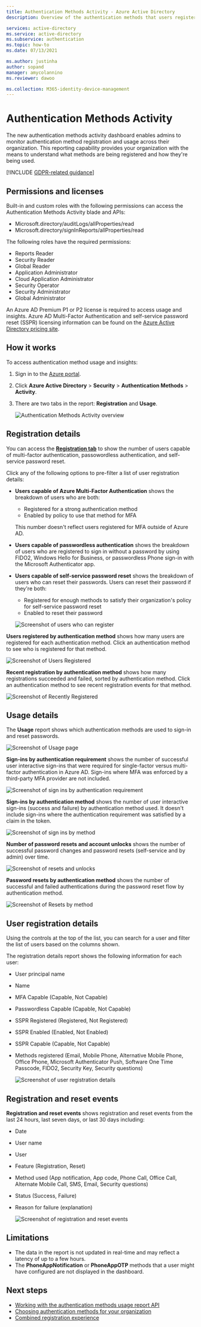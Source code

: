 ```yaml
---
title: Authentication Methods Activity - Azure Active Directory
description: Overview of the authentication methods that users register to sign in and reset passwords. 

services: active-directory
ms.service: active-directory
ms.subservice: authentication
ms.topic: how-to
ms.date: 07/13/2021

ms.author: justinha
author: sopand
manager: amycolannino
ms.reviewer: dawoo

ms.collection: M365-identity-device-management
---
```

# Authentication Methods Activity 

The new authentication methods activity dashboard enables admins to monitor authentication method registration and usage across their organization. This reporting capability provides your organization with the means to understand what methods are being registered and how they're being used.

[!INCLUDE [GDPR-related guidance](../../../includes/gdpr-dsr-and-stp-note.md)]

## Permissions and licenses

Built-in and custom roles with the following permissions can access the Authentication Methods Activity blade and APIs:

- Microsoft.directory/auditLogs/allProperties/read
- Microsoft.directory/signInReports/allProperties/read

The following roles have the required permissions:

- Reports Reader
- Security Reader
- Global Reader
- Application Administrator
- Cloud Application Administrator
- Security Operator
- Security Administrator
- Global Administrator

 An Azure AD Premium P1 or P2 license is required to access usage and insights. Azure AD Multi-Factor Authentication and self-service password reset (SSPR) licensing information can be found on the [Azure Active Directory pricing site](https://www.microsoft.com/security/business/identity-access-management/azure-ad-pricing).

## How it works

To access authentication method usage and insights:

1. Sign in to the [Azure portal](https://portal.azure.com).
1. Click **Azure Active Directory** > **Security** > **Authentication Methods** > **Activity**.
1. There are two tabs in the report: **Registration** and **Usage**.

   ![Authentication Methods Activity overview](media/how-to-authentication-methods-usage-insights/registration-usage-tabs.png)

## Registration details

You can access the [**Registration tab**](https://portal.azure.com/#blade/Microsoft_AAD_IAM/AuthMethodsOverviewBlade) to show the number of users capable of multi-factor authentication, passowordless authentication, and self-service password reset. 

Click any of the following options to pre-filter a list of user registration details:

- **Users capable of Azure Multi-Factor Authentication** shows the breakdown of users who are both:
  - Registered for a strong authentication method 
  - Enabled by policy to use that method for MFA 
  
  This number doesn't reflect users registered for MFA outside of Azure AD. 
- **Users capable of passwordless authentication** shows the breakdown of users who are registered to sign in without a password by using FIDO2, Windows Hello for Business, or passwordless Phone sign-in with the Microsoft Authenticator app. 
- **Users capable of self-service password reset** shows the breakdown of users who can reset their passwords. Users can reset their password if they're both:
  - Registered for enough methods to satisfy their organization's policy for self-service password reset 
  - Enabled to reset their password 

  ![Screenshot of users who can register](media/how-to-authentication-methods-usage-insights/users-capable.png)

**Users registered by authentication method** shows how many users are registered for each authentication method. Click an authentication method to see who is registered for that method.

![Screenshot of Users Registered](media/how-to-authentication-methods-usage-insights/users-registered.png)

**Recent registration by authentication method** shows how many registrations succeeded and failed, sorted by authentication method. Click an authentication method to see recent registration events for that method.

![Screenshot of Recently Registered](media/how-to-authentication-methods-usage-insights/recently-registered.png)

## Usage details

The **Usage** report shows which authentication methods are used to sign-in and reset passwords.

![Screenshot of Usage page](media/how-to-authentication-methods-usage-insights/usage-page.png)

**Sign-ins by authentication requirement** shows the number of successful user interactive sign-ins that were required for single-factor versus multi-factor authentication in Azure AD. Sign-ins where MFA was enforced by a third-party MFA provider are not included.

![Screenshot of sign ins by authentication requirement](media/how-to-authentication-methods-usage-insights/sign-ins-protected.png)

**Sign-ins by authentication method** shows the number of user interactive sign-ins (success and failure) by authentication method used. It doesn't include sign-ins where the authentication requirement was satisfied by a claim in the token.

![Screenshot of sign ins by method](media/how-to-authentication-methods-usage-insights/sign-ins-by-method.png)

**Number of password resets and account unlocks** shows the number of successful password changes and password resets (self-service and by admin) over time.

![Screenshot of resets and unlocks](media/how-to-authentication-methods-usage-insights/password-changes.png)

**Password resets by authentication method** shows the  number of successful and failed authentications during the password reset flow by authentication method.

![Screenshot of Resets by method](media/how-to-authentication-methods-usage-insights/resets-by-method.png)

## User registration details 

Using the controls at the top of the list, you can search for a user and filter the list of users based on the columns shown.

The registration details report shows the following information for each user:

- User principal name
- Name
- MFA Capable (Capable, Not Capable)
- Passwordless Capable (Capable, Not Capable)
- SSPR Registered (Registered, Not Registered)
- SSPR Enabled (Enabled, Not Enabled)
- SSPR Capable (Capable, Not Capable) 
- Methods registered (Email, Mobile Phone, Alternative Mobile Phone, Office Phone, Microsoft Authenticator Push, Software One Time Passcode, FIDO2, Security Key, Security questions)

  ![Screenshot of user registration details](media/how-to-authentication-methods-usage-insights/registration-details.png)

## Registration and reset events 

**Registration and reset events** shows registration and reset events from the last 24 hours, last seven days, or last 30 days including:

- Date
- User name
- User 
- Feature (Registration, Reset)
- Method used (App notification, App code, Phone Call, Office Call, Alternate Mobile Call, SMS, Email, Security questions)
- Status (Success, Failure)
- Reason for failure (explanation)

  ![Screenshot of registration and reset events](media/how-to-authentication-methods-usage-insights/registration-and-reset-logs.png)

## Limitations

- The data in the report is not updated in real-time and may reflect a latency of up to a few hours.
- The **PhoneAppNotification** or **PhoneAppOTP** methods that a user might have configured are not displayed in the dashboard. 

## Next steps

- [Working with the authentication methods usage report API](/graph/api/resources/authenticationmethods-usage-insights-overview)
- [Choosing authentication methods for your organization](concept-authentication-methods.md)
- [Combined registration experience](concept-registration-mfa-sspr-combined.md)
